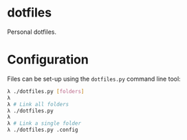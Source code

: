 # dotfiles
Personal dotfiles.

# Configuration
Files can be set-up using the `dotfiles.py` command line tool:
```sh
λ ./dotfiles.py [folders]
λ
λ # Link all folders
λ ./dotfiles.py
λ 
λ # Link a single folder
λ ./dotfiles.py .config
```
